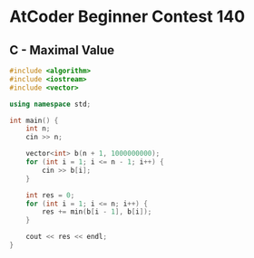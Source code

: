 # AtCoder Beginner Contest 140
## C - Maximal Value
```cpp
#include <algorithm>
#include <iostream>
#include <vector>

using namespace std;

int main() {
    int n;
    cin >> n;

    vector<int> b(n + 1, 1000000000);
    for (int i = 1; i <= n - 1; i++) {
        cin >> b[i];
    }

    int res = 0;
    for (int i = 1; i <= n; i++) {
        res += min(b[i - 1], b[i]);
    }

    cout << res << endl;
}
```
